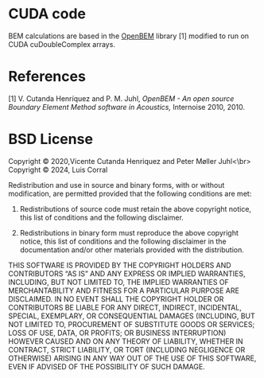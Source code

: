 # CUDA code

BEM calculations are based in the [OpenBEM](http://openbem.dk/) library [1] modified to run on CUDA cuDoubleComplex arrays.

# References

[1] V. Cutanda Henríquez and P. M. Juhl, *OpenBEM - An open source Boundary Element Method software in Acoustics,* Internoise 2010, 2010.

# BSD License

Copyright © 2020,Vicente Cutanda Henriquez and Peter Møller Juhl<\br>
Copyright © 2024, Luis Corral

Redistribution and use in source and binary forms, with or without modification, are permitted provided that the following conditions are met:

1. Redistributions of source code must retain the above copyright notice, this list of conditions and the following disclaimer.

2. Redistributions in binary form must reproduce the above copyright notice, this list of conditions and the following disclaimer in the documentation and/or other materials provided with the distribution.

THIS SOFTWARE IS PROVIDED BY THE COPYRIGHT HOLDERS AND CONTRIBUTORS “AS IS” AND ANY EXPRESS OR IMPLIED WARRANTIES, INCLUDING, BUT NOT LIMITED TO, THE IMPLIED WARRANTIES OF MERCHANTABILITY AND FITNESS FOR A PARTICULAR PURPOSE ARE DISCLAIMED. IN NO EVENT SHALL THE COPYRIGHT HOLDER OR CONTRIBUTORS BE LIABLE FOR ANY DIRECT, INDIRECT, INCIDENTAL, SPECIAL, EXEMPLARY, OR CONSEQUENTIAL DAMAGES (INCLUDING, BUT NOT LIMITED TO, PROCUREMENT OF SUBSTITUTE GOODS OR SERVICES; LOSS OF USE, DATA, OR PROFITS; OR BUSINESS INTERRUPTION) HOWEVER CAUSED AND ON ANY THEORY OF LIABILITY, WHETHER IN CONTRACT, STRICT LIABILITY, OR TORT (INCLUDING NEGLIGENCE OR OTHERWISE) ARISING IN ANY WAY OUT OF THE USE OF THIS SOFTWARE, EVEN IF ADVISED OF THE POSSIBILITY OF SUCH DAMAGE.
